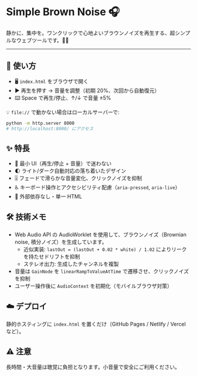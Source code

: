 # Simple Brown Noise 🎧

静かに、集中を。ワンクリックで心地よいブラウンノイズを再生する、超シンプルなウェブツールです。🌊✨

---

## 🚀 使い方
- 🖥️ `index.html` をブラウザで開く
- ▶️ 再生を押す → 音量を調整（初期 20%、次回から自動復元）
- ⌨️ Space で再生/停止、↑/↓ で音量 ±5%

💡 `file://` で動かない場合はローカルサーバーで:
```bash
python -m http.server 8000
# http://localhost:8000/ にアクセス
```

## ✨ 特長
- 🎯 最小 UI（再生/停止 + 音量）で迷わない
- 🌓 ライト/ダーク自動対応の落ち着いたデザイン
- 🎚️ フェードで滑らかな音量変化、クリックノイズを抑制
- ♿ キーボード操作とアクセシビリティ配慮（`aria-pressed`, `aria-live`）
- 📄 外部依存なし・単一 HTML

## 🛠️ 技術メモ
- Web Audio API の AudioWorklet を使用して、ブラウンノイズ（Brownian noise, 積分ノイズ）を生成しています。
  - 近似実装: `lastOut = (lastOut + 0.02 * white) / 1.02` によりリークを持たせドリフトを抑制
  - ステレオ出力: 生成したチャンネルを複製
- 音量は `GainNode` を `linearRampToValueAtTime` で遷移させ、クリックノイズを抑制
- ユーザー操作後に `AudioContext` を初期化（モバイルブラウザ対策）

## ☁️ デプロイ
静的ホスティングに `index.html` を置くだけ（GitHub Pages / Netlify / Vercel など）。

## ⚠️ 注意
長時間・大音量は聴覚に負担となります。小音量で安全にご利用ください。

